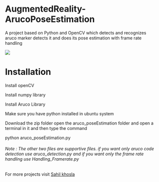 # AugmentedReality-ArucoPoseEstimation
A project based on Python and OpenCV which detects and recognizes aruco marker detects it and does its pose estimation with frame rate handling

<p>
  <img src="http://www.sahilkhosla.co.in/arucodetection/result.jpg" align="center">
  </p>
  
# Installation
 Install openCV

 Install numpy library
 
 Install Aruco Library

Make sure you have python installed in ubuntu system

Download the zip folder open the aruco_poseEstimation folder and open a terminal in it and then type the command 

 python aruco_poseEstimation.py
 
 <h6>Note : The other two files are supportive files. if you want only aruco code detection use aruco_detection.py and if you want only the frame rate handling use Handling_Framerate.py</h6>
 
 For more projects visit <a href="http://www.sahilkhosla.co.in">Sahil khosla</a>
